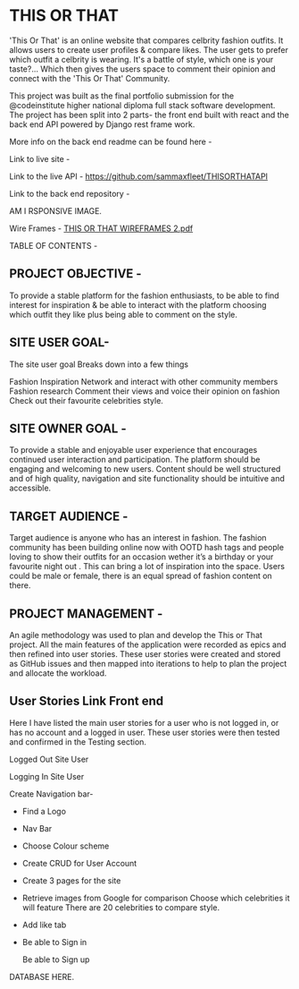 # THIS OR THAT 


'This Or That' is an online website that compares celbrity fashion outfits. It allows users to create user profiles & compare likes. 
The user gets to prefer which outfit a celbrity is wearing. 
It's a battle of style, which one is your taste?... Which then gives the users space to comment their opinion and connect with the 'This Or That' Community. 



This project was built as the final portfolio submission for the @codeinstitute higher national diploma full stack software development.
The project has been split into 2 parts- the front end built with react and the back end API powered by Django rest frame work.

More info on the back end readme can be found here - 


Link to live site -



Link to the live API - https://github.com/sammaxfleet/THISORTHATAPI


Link to the back end repository - 


AM I RSPONSIVE IMAGE.

Wire Frames - [THIS OR THAT WIREFRAMES 2.pdf](https://github.com/sammaxfleet/thisorthatpp5/files/12831129/THIS.OR.THAT.WIREFRAMES.2.pdf)


TABLE OF CONTENTS - 


## PROJECT  OBJECTIVE - 

 To provide a stable platform for the fashion enthusiasts, to be able to find interest for inspiration & be able to
interact with the platform choosing which outfit they like plus being able to comment on the style. 


## SITE USER GOAL- 

The site user goal
Breaks down into a few things

Fashion Inspiration
Network and interact with other community members
Fashion research
 Comment their views  and voice their opinion on fashion 
Check out their favourite celebrities style. 



## SITE OWNER GOAL - 

To provide a stable and enjoyable user experience that encourages continued user interaction and participation. The platform should be engaging and welcoming to new users. Content should be well structured and of high quality, navigation and site functionality should be intuitive and accessible. 



## TARGET AUDIENCE -
Target audience is anyone who has an interest in fashion. The fashion community has been building online now with OOTD hash tags and people loving to show their outfits for an occasion wether it’s a birthday or your favourite night out . 
This can bring a lot of inspiration into the space. 
Users could be male or female, there is an equal spread of fashion content on there. 

## PROJECT MANAGEMENT - 

An agile methodology was used to plan and develop the This or That project.
All the main features of the application were recorded as epics and then refined into user stories.
These user stories were created and stored as GitHub issues and then mapped into iterations to help to plan the project and allocate the workload. 




## User Stories Link Front end 

Here I have listed the main user stories for a user who is not logged in, or has no account and a logged in user. These user stories were then tested and confirmed in the Testing section.

Logged Out Site User



Logging In Site User 





Create Navigation bar- 

- Find a Logo

- Nav Bar

- Choose Colour scheme

- Create CRUD for User Account

- Create 3 pages for the site

- Retrieve images from Google for comparison 
Choose which celebrities it will feature
There are 20 celebrities to compare style. 


- Add like tab 

- Be able to Sign in

   Be able to Sign up



DATABASE HERE.

